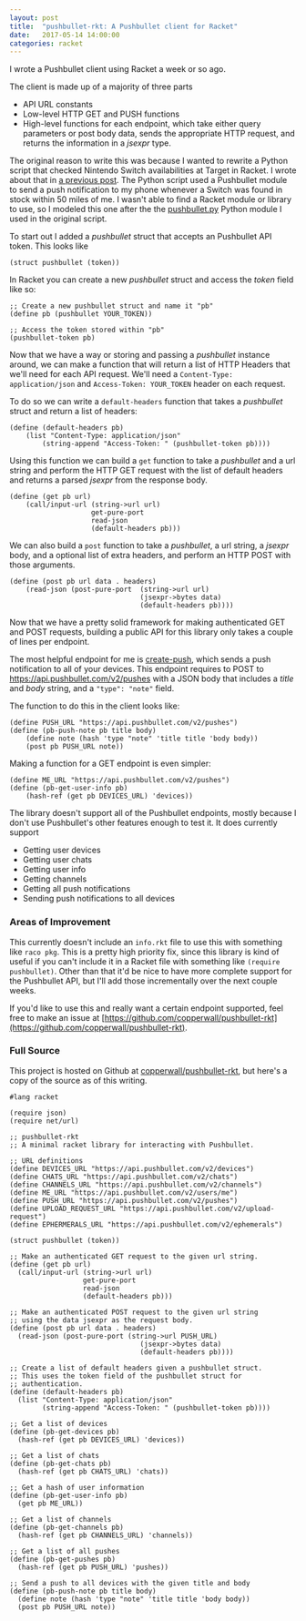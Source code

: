 ```yaml
---
layout: post
title:  "pushbullet-rkt: A Pushbullet client for Racket"
date:   2017-05-14 14:00:00
categories: racket
---
```


I wrote a Pushbullet client using Racket a week or so ago.

The client is made up of a majority of three parts
* API URL constants
* Low-level HTTP GET and PUSH functions
* High-level functions for each endpoint, which take either query parameters or post body data, sends the appropriate HTTP request, and returns the information in a *jsexpr* type.

The original reason to write this was because I wanted to rewrite a Python script that checked Nintendo Switch availabilities at Target in Racket. I wrote about that in [a previous post](https://www.devopps.me/blog/python/2017/05/02/using-python-to-find-nintendo-switch-availability.html). The Python script used a Pushbullet module to send a push notification to my phone whenever a Switch was found in stock within 50 miles of me. I wasn't able to find a Racket module or library to use, so I modeled this one after the the [pushbullet.py](https://github.com/randomchars/pushbullet.py) Python module I used in the original script.

To start out I added a *pushbullet* struct that accepts an Pushbullet API token. This looks like

~~~ racket
(struct pushbullet (token))
~~~

In Racket you can create a new *pushbullet* struct and access the *token* field like so:

~~~ racket
;; Create a new pushbullet struct and name it "pb"
(define pb (pushbullet YOUR_TOKEN))

;; Access the token stored within "pb"
(pushbullet-token pb)
~~~

Now that we have a way or storing and passing a *pushbullet* instance around, we can make a function that will return a list of HTTP Headers that we'll need for each API request. We'll need a `Content-Type: application/json` and `Access-Token: YOUR_TOKEN` header on each request.

To do so we can write a `default-headers` function that takes a *pushbullet* struct and return a list of headers:

~~~ racket
(define (default-headers pb)
    (list "Content-Type: application/json"
        (string-append "Access-Token: " (pushbullet-token pb))))
~~~

Using this function we can build a `get` function to take a *pushbullet* and a url string and perform the HTTP GET request with the list of default headers and returns a parsed *jsexpr* from the response body.

~~~ racket
(define (get pb url)
    (call/input-url (string->url url)
                    get-pure-port
                    read-json
                    (default-headers pb)))
~~~

We can also build a `post` function to take a *pushbullet*, a url string, a *jsexpr* body, and a optional list of extra headers, and perform an HTTP POST with those arguments.

~~~ racket
(define (post pb url data . headers)
    (read-json (post-pure-port  (string->url url)
                                (jsexpr->bytes data)
                                (default-headers pb))))
~~~

Now that we have a pretty solid framework for making authenticated GET and POST requests, building a public API for this library only takes a couple of lines per endpoint.

The most helpful endpoint for me is [create-push](https://docs.pushbullet.com/#create-push), which sends a push notification to all of your devices. This endpoint requires to POST to https://api.pushbullet.com/v2/pushes with a JSON body that includes a *title* and *body* string, and a `"type": "note"` field.

The function to do this in the client looks like:

~~~ racket
(define PUSH_URL "https://api.pushbullet.com/v2/pushes")
(define (pb-push-note pb title body)
    (define note (hash 'type "note" 'title title 'body body))
    (post pb PUSH_URL note))
~~~


Making a function for a GET endpoint is even simpler:

~~~ racket
(define ME_URL "https://api.pushbullet.com/v2/pushes")
(define (pb-get-user-info pb)
    (hash-ref (get pb DEVICES_URL) 'devices))
~~~

The library doesn't support all of the Pushbullet endpoints, mostly because I don't use Pushbullet's other features enough to test it. It does currently support
* Getting user devices
* Getting user chats
* Getting user info
* Getting channels
* Getting all push notifications
* Sending push notifications to all devices

### Areas of Improvement

This currently doesn't include an `info.rkt` file to use this with something like `raco pkg`. This is a pretty high priority fix, since this library is kind of useful if you can't include it in a Racket file with something like `(require pushbullet)`. Other than that it'd be nice to have more complete support for the Pushbullet API, but I'll add those incrementally over the next couple weeks.

If you'd like to use this and really want a certain endpoint supported, feel free to make an issue at [https://github.com/copperwall/pushbullet-rkt](https://github.com/copperwall/pushbullet-rkt).

### Full Source

This project is hosted on Github at [copperwall/pushbullet-rkt](https://github.com/copperwall/pushbullet-rkt), but here's a copy of the source as of this writing.

~~~ racket
#lang racket

(require json)
(require net/url)

;; pushbullet-rkt
;; A minimal racket library for interacting with Pushbullet.

;; URL definitions
(define DEVICES_URL "https://api.pushbullet.com/v2/devices")
(define CHATS_URL "https://api.pushbullet.com/v2/chats")
(define CHANNELS_URL "https://api.pushbullet.com/v2/channels")
(define ME_URL "https://api.pushbullet.com/v2/users/me")
(define PUSH_URL "https://api.pushbullet.com/v2/pushes")
(define UPLOAD_REQUEST_URL "https://api.pushbullet.com/v2/upload-request")
(define EPHERMERALS_URL "https://api.pushbullet.com/v2/ephemerals")

(struct pushbullet (token))

;; Make an authenticated GET request to the given url string.
(define (get pb url)
  (call/input-url (string->url url)
                  get-pure-port
                  read-json
                  (default-headers pb)))

;; Make an authenticated POST request to the given url string
;; using the data jsexpr as the request body.
(define (post pb url data . headers)
  (read-json (post-pure-port (string->url PUSH_URL)
                                (jsexpr->bytes data)
                                (default-headers pb))))

;; Create a list of default headers given a pushbullet struct.
;; This uses the token field of the pushbullet struct for
;; authentication.
(define (default-headers pb)
  (list "Content-Type: application/json"
        (string-append "Access-Token: " (pushbullet-token pb))))

;; Get a list of devices
(define (pb-get-devices pb)
  (hash-ref (get pb DEVICES_URL) 'devices))

;; Get a list of chats
(define (pb-get-chats pb)
  (hash-ref (get pb CHATS_URL) 'chats))

;; Get a hash of user information
(define (pb-get-user-info pb)
  (get pb ME_URL))

;; Get a list of channels
(define (pb-get-channels pb)
  (hash-ref (get pb CHANNELS_URL) 'channels))

;; Get a list of all pushes
(define (pb-get-pushes pb)
  (hash-ref (get pb PUSH_URL) 'pushes))

;; Send a push to all devices with the given title and body
(define (pb-push-note pb title body)
  (define note (hash 'type "note" 'title title 'body body))
  (post pb PUSH_URL note))
~~~

